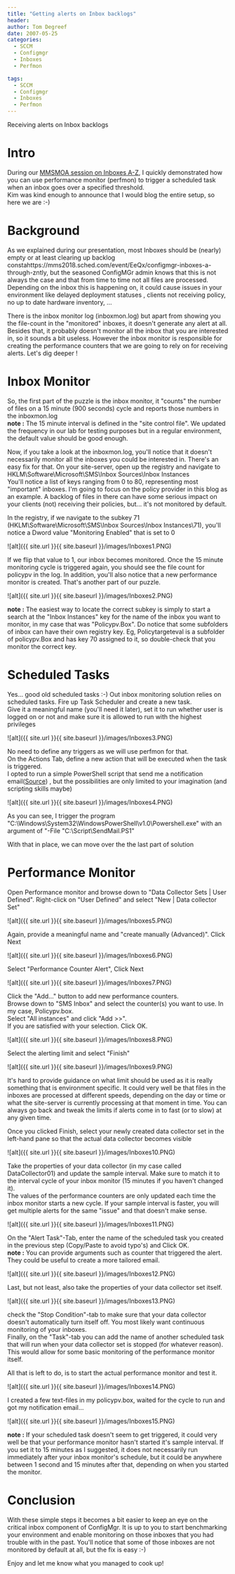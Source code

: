 ```yaml
---
title: "Getting alerts on Inbox backlogs"
header:
author: Tom Degreef
date: 2007-05-25
categories:
  - SCCM
  - Configmgr
  - Inboxes
  - Perfmon

tags:
  - SCCM
  - Configmgr
  - Inboxes
  - Perfmon
---
```


Receiving alerts on Inbox backlogs

# Intro #

During our [MMSMOA session on Inboxes A-Z](https://mms2018.sched.com/event/EeQx/configmgr-inboxes-a-through-z), I quickly demonstrated how you can use performance monitor (perfmon) to trigger a scheduled task when an inbox goes over a specified threshold.  
Kim was kind enough to announce that I would blog the entire setup, so here we are :-)

# Background #

As we explained during our presentation, most Inboxes should be (nearly) empty or at least clearing up backlog constahttps://mms2018.sched.com/event/EeQx/configmgr-inboxes-a-through-zntly, but the seasoned ConfigMGr admin knows that this is not always the case and that from time to time not all files are processed. Depending on the inbox this is happening on, it could cause issues in your environment like delayed deployment statuses , clients not receiving policy, no up to date hardware inventory, ...

There is the inbox monitor log (inboxmon.log) but apart from showing you the file-count in the "monitored" inboxes, it doesn't generate any alert at all. Besides that, it probably doesn't monitor all the inbox that you are interested in, so it sounds a bit useless. However the inbox monitor is responsible for creating the performance counters that we are going to rely on for receiving alerts. Let's dig deeper !

# Inbox Monitor #

So, the first part of the puzzle is the inbox monitor, it "counts" the number of files on a 15 minute (900 seconds) cycle and reports those numbers in the inboxmon.log  
**note :** The 15 minute interval is defined in the "site control file". We updated the frequency in our lab for testing purposes but in a regular environment, the default value should be good enough.

Now, if you take a look at the inboxmon.log, you'll notice that it doesn't necessarily monitor all the inboxes you could be interested in. There's an easy fix for that. On your site-server, open up the registry and navigate to HKLM\Software\Microsoft\SMS\Inbox Sources\Inbox Instances  
You'll notice a list of keys ranging from 0 to 80, representing most "important" inboxes. I'm going to focus on the policy provider in this blog as an example. A backlog of files in there can have some serious impact on your clients (not) receiving their policies, but... it's not monitored by default.

In the registry, if we navigate to the subkey 71 (HKLM\Software\Microsoft\SMS\Inbox Sources\Inbox Instances\71), you'll notice a Dword value "Monitoring Enabled" that is set to 0

![alt]({{ site.url }}{{ site.baseurl }}/images/Inboxes1.PNG)

If we flip that value to 1, our inbox becomes monitored. Once the 15 minute monitoring cycle is triggered again, you should see the file count for policypv in the log. In addition, you'll also notice that a new performance monitor is created. That's another part of our puzzle.

![alt]({{ site.url }}{{ site.baseurl }}/images/Inboxes2.PNG)

**note :** The easiest way to locate the correct subkey is simply to start a search at the "Inbox Instances" key for the name of the inbox you want to monitor, in my case that was "Policypv.Box". Do notice that some subfolders of inbox can have their own registry key. Eg, Policytargeteval is a subfolder of policypv.Box and has key 70 assigned to it, so double-check that you monitor the correct key.

# Scheduled Tasks #

Yes... good old scheduled tasks :-)
Out inbox monitoring solution relies on scheduled tasks. Fire up Task Scheduler and create a new task.  
Give it a meaningful name (you'll need it later), set it to run whether user is logged on or not and make sure it is allowed to run with the highest privileges

![alt]({{ site.url }}{{ site.baseurl }}/images/Inboxes3.PNG)

No need to define any triggers as we will use perfmon for that.  
On the Actions Tab, define a new action that will be executed when the task is triggered.  
I opted to run a simple PowerShell script that send me a notification email([Source](https://gallery.technet.microsoft.com/scriptcenter/Simple-Powershell-function-8e826d7c)) , but the possibilities are only limited to your imagination (and scripting skills maybe)

![alt]({{ site.url }}{{ site.baseurl }}/images/Inboxes4.PNG)

As you can see, I trigger the program "C:\Windows\System32\WindowsPowerShell\v1.0\Powershell.exe" with an argument of "-File "C:\Script\SendMail.PS1"

With that in place, we can move over the the last part of solution

# Performance Monitor #

Open Performance monitor and browse down to "Data Collector Sets | User Defined". Right-click on "User Defined" and select "New | Data collector Set"

![alt]({{ site.url }}{{ site.baseurl }}/images/Inboxes5.PNG)

Again, provide a meaningful name and "create manually (Advanced)". Click Next

![alt]({{ site.url }}{{ site.baseurl }}/images/Inboxes6.PNG)

Select "Performance Counter Alert", Click Next

![alt]({{ site.url }}{{ site.baseurl }}/images/Inboxes7.PNG)

Click the "Add..." button to add new performance counters.  
Browse down to "SMS Inbox" and select the counter(s) you want to use. In my case, Policypv.box.  
Select "All instances" and click "Add >>".  
If you are satisfied with your selection. Click OK.

![alt]({{ site.url }}{{ site.baseurl }}/images/Inboxes8.PNG)

Select the alerting limit and select "Finish"

![alt]({{ site.url }}{{ site.baseurl }}/images/Inboxes9.PNG)

It's hard to provide guidance on what limit should be used as it is really something that is environment specific. It could very well be that files in the inboxes are processed at different speeds, depending on the day or time or what the site-server is currently processing at that moment in time. You can always go back and tweak the limits if alerts come in to fast (or to slow) at any given time.

Once you clicked Finish, select your newly created data collector set in the left-hand pane so that the actual data collector becomes visible

![alt]({{ site.url }}{{ site.baseurl }}/images/Inboxes10.PNG)

Take the properties of your data collector (in my case called DataCollector01) and update the sample interval. Make sure to match it to the interval cycle of your inbox monitor (15 minutes if you haven't changed it).  
The values of the performance counters are only updated each time the inbox monitor starts a new cycle. If your sample interval is faster, you will get multiple alerts for the same "issue" and that doesn't make sense.

![alt]({{ site.url }}{{ site.baseurl }}/images/Inboxes11.PNG)

On the "Alert Task"-Tab, enter the name of the scheduled task you created in the previous step (Copy/Paste to avoid typo's) and Click OK.  
**note :** You can provide arguments such as counter that triggered the alert. They could be useful to create a more tailored email.

![alt]({{ site.url }}{{ site.baseurl }}/images/Inboxes12.PNG)

Last, but not least, also take the properties of your data collector set itself.

![alt]({{ site.url }}{{ site.baseurl }}/images/Inboxes13.PNG)

check the "Stop Condition"-tab to make sure that your data collector doesn't automatically turn itself off. You most likely want continuous monitoring of your inboxes.  
Finally, on the "Task"-tab you can add the name of another scheduled task that will run when your data collector set is stopped (for whatever reason). This would allow for some basic monitoring of the performance monitor itself.

All that is left to do, is to start the actual performance monitor and test it.

![alt]({{ site.url }}{{ site.baseurl }}/images/Inboxes14.PNG)

I created a few text-files in my policypv.box, waited for the cycle to run and got my notification email...

![alt]({{ site.url }}{{ site.baseurl }}/images/Inboxes15.PNG)

**note :** If your scheduled task doesn't seem to get triggered, it could very well be that your performance monitor hasn't started it's sample interval. If you set it to 15 minutes as I suggested, it does not necessarily run immediately after your inbox monitor's schedule, but it could be anywhere between 1 second and 15 minutes after that, depending on when you started the monitor.

# Conclusion #

With these simple steps it becomes a bit easier to keep an eye on the critical inbox component of ConfigMgr. It is up to you to start benchmarking your environment and enable monitoring on those inboxes that you had trouble with in the past. You'll notice that some of those inboxes are not monitored by default at all, but the fix is easy :-)

Enjoy and let me know what you managed to cook up! 